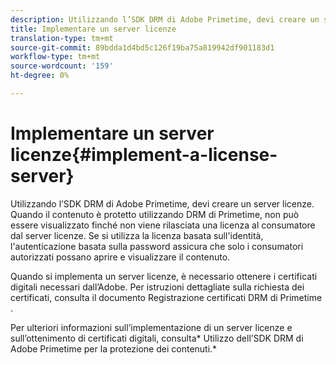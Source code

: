 ```yaml
---
description: Utilizzando l’SDK DRM di Adobe Primetime, devi creare un server licenze. Quando il contenuto è protetto utilizzando DRM di Primetime, non può essere visualizzato finché non viene rilasciata una licenza al consumatore dal server licenze. Se si utilizza la licenza basata sull'identità, l'autenticazione basata sulla password assicura che solo i consumatori autorizzati possano aprire e visualizzare il contenuto.
title: Implementare un server licenze
translation-type: tm+mt
source-git-commit: 89bdda1d4bd5c126f19ba75a819942df901183d1
workflow-type: tm+mt
source-wordcount: '159'
ht-degree: 0%

---
```



# Implementare un server licenze{#implement-a-license-server}

Utilizzando l’SDK DRM di Adobe Primetime, devi creare un server licenze. Quando il contenuto è protetto utilizzando DRM di Primetime, non può essere visualizzato finché non viene rilasciata una licenza al consumatore dal server licenze. Se si utilizza la licenza basata sull&#39;identità, l&#39;autenticazione basata sulla password assicura che solo i consumatori autorizzati possano aprire e visualizzare il contenuto.

Quando si implementa un server licenze, è necessario ottenere i certificati digitali necessari dall’Adobe. Per istruzioni dettagliate sulla richiesta dei certificati, consulta il documento Registrazione certificati DRM di Primetime .

Per ulteriori informazioni sull’implementazione di un server licenze e sull’ottenimento di certificati digitali, consulta* Utilizzo dell’SDK DRM di Adobe Primetime per la protezione dei contenuti.*
